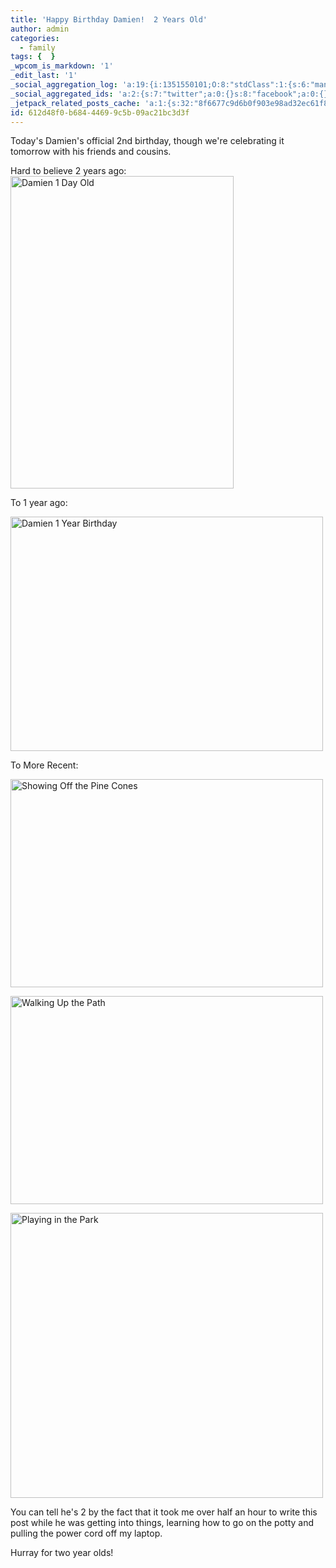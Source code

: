 ```yaml
---
title: 'Happy Birthday Damien!  2 Years Old'
author: admin
categories:
  - family
tags: {  }
_wpcom_is_markdown: '1'
_edit_last: '1'
_social_aggregation_log: 'a:19:{i:1351550101;O:8:"stdClass":1:{s:6:"manual";s:0:"";}i:1351553673;O:8:"stdClass":1:{s:6:"manual";s:0:"";}i:1351557573;O:8:"stdClass":1:{s:6:"manual";s:0:"";}i:1351565618;O:8:"stdClass":1:{s:6:"manual";s:0:"";}i:1351580835;O:8:"stdClass":1:{s:6:"manual";s:0:"";}i:1351610904;O:8:"stdClass":1:{s:6:"manual";s:0:"";}i:1351655211;O:8:"stdClass":1:{s:6:"manual";s:0:"";}i:1351743772;O:8:"stdClass":1:{s:6:"manual";s:0:"";}i:1351917085;O:8:"stdClass":1:{s:6:"manual";s:0:"";}i:1371995604;O:8:"stdClass":2:{s:6:"manual";b:0;s:5:"items";a:0:{}}i:1372016246;O:8:"stdClass":2:{s:6:"manual";b:0;s:5:"items";a:0:{}}i:1372032946;O:8:"stdClass":2:{s:6:"manual";b:0;s:5:"items";a:0:{}}i:1372042809;O:8:"stdClass":2:{s:6:"manual";b:0;s:5:"items";a:0:{}}i:1372153491;O:8:"stdClass":2:{s:6:"manual";b:0;s:5:"items";a:0:{}}i:1372308344;O:8:"stdClass":2:{s:6:"manual";b:0;s:5:"items";a:0:{}}i:1372569951;O:8:"stdClass":2:{s:6:"manual";b:0;s:5:"items";a:0:{}}i:1372887223;O:8:"stdClass":2:{s:6:"manual";b:0;s:5:"items";a:0:{}}i:1373058405;O:8:"stdClass":2:{s:6:"manual";b:0;s:5:"items";a:0:{}}i:1373231780;O:8:"stdClass":2:{s:6:"manual";b:0;s:5:"items";a:0:{}}}'
_social_aggregated_ids: 'a:2:{s:7:"twitter";a:0:{}s:8:"facebook";a:0:{}}'
_jetpack_related_posts_cache: 'a:1:{s:32:"8f6677c9d6b0f903e98ad32ec61f8deb";a:2:{s:7:"expires";i:1515548209;s:7:"payload";a:3:{i:0;a:1:{s:2:"id";i:182;}i:1;a:1:{s:2:"id";i:188;}i:2;a:1:{s:2:"id";i:203;}}}}'
id: 612d48f0-b684-4469-9c5b-09ac21bc3d3f
---
```

<p>Today's Damien's official 2nd birthday, though we're celebrating it tomorrow with his friends and cousins.</p>
<p>Hard to believe 2 years ago:<br />
<img src="http://www.mennoboy.com/farawaysoclose/wp-content/uploads/2009/06/628147694_d7a1600663.jpg" alt="Damien 1 Day Old" title="Damien 1 Day Old" width="357" height="500" class="aligncenter size-full wp-image-1717" /></p>
<p>To 1 year ago:</p>
<p><img src="http://www.mennoboy.com/farawaysoclose/wp-content/uploads/2009/06/2619304025_b2733df1e5.jpg" alt="Damien 1 Year Birthday" title="Damien 1 Year Birthday" width="500" height="375" class="aligncenter size-full wp-image-1718" /></p>
<p>To More Recent:</p>
<p><img src="http://www.mennoboy.com/farawaysoclose/wp-content/uploads/2009/06/3491296733_1d80941539.jpg" alt="Showing Off the Pine Cones" title="Showing Off the Pine Cones" width="500" height="333" class="aligncenter size-full wp-image-1719" /></p>
<p><img src="http://www.mennoboy.com/farawaysoclose/wp-content/uploads/2009/06/3492110188_2fb51e0d9e.jpg" alt="Walking Up the Path" title="Walking Up the Path" width="500" height="333" class="aligncenter size-full wp-image-1720" /></p>
<p><img src="http://www.mennoboy.com/farawaysoclose/wp-content/uploads/2009/06/3494376987_f6a646ba58.jpg" alt="Playing in the Park" title="Playing in the Park" width="500" height="456" class="aligncenter size-full wp-image-1721" /></p>
<p>You can tell he's 2 by the fact that it took me over half an hour to write this post while he was getting into things, learning how to go on the potty and pulling the power cord off my laptop.</p>
<p>Hurray for two year olds!</p>
